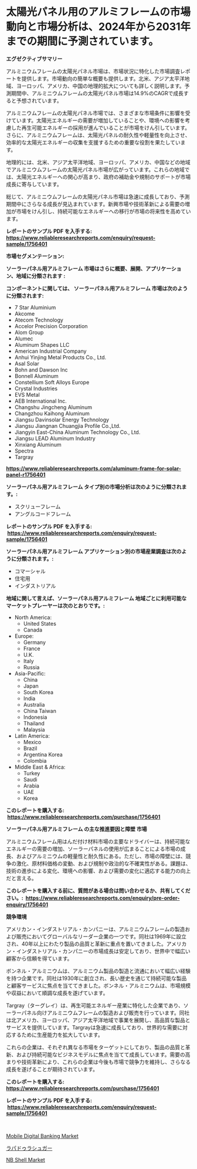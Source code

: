 <p><h1>太陽光パネル用のアルミフレームの市場動向と市場分析は、2024年から2031年までの期間に予測されています。</h1></p><p><strong>エグゼクティブサマリー</strong></p>
<p><p>アルミニウムフレームの太陽光パネル市場は、市場状況に特化した市場調査レポートを提供します。市場動向の簡単な概要も提供します。北米、アジア太平洋地域、ヨーロッパ、アメリカ、中国の地理的拡大についても詳しく説明します。予測期間中、アルミニウムフレームの太陽光パネル市場は14.9%のCAGRで成長すると予想されています。</p><p>アルミニウムフレームの太陽光パネル市場では、さまざまな市場条件に影響を受けています。太陽光エネルギーの需要が増加していることや、環境への影響を考慮した再生可能エネルギーの採用が進んでいることが市場をけん引しています。さらに、アルミニウムフレームは、太陽光パネルの耐久性や軽量性を向上させ、効率的な太陽光エネルギーの収集を支援するための重要な役割を果たしています。</p><p>地理的には、北米、アジア太平洋地域、ヨーロッパ、アメリカ、中国などの地域でアルミニウムフレームの太陽光パネル市場が広がっています。これらの地域では、太陽光エネルギーへの関心が高まり、政府の補助金や規制のサポートが市場成長に寄与しています。</p><p>総じて、アルミニウムフレームの太陽光パネル市場は急速に成長しており、予測期間中にさらなる成長が見込まれています。新興市場や技術革新による需要の増加が市場をけん引し、持続可能なエネルギーへの移行が市場の将来性を高めています。</p></p>
<p><strong>レポートのサンプル PDF を入手する: <a href="https://www.reliableresearchreports.com/enquiry/request-sample/1756401">https://www.reliableresearchreports.com/enquiry/request-sample/1756401</a></strong></p>
<p><strong>市場セグメンテーション:</strong></p>
<p><strong> ソーラーパネル用アルミフレーム 市場はさらに概要、展開、アプリケーション、地域に分類されます :</strong></p>
<p><strong>コンポーネントに関しては、 ソーラーパネル用アルミフレーム 市場は次のように分類されます: &nbsp;</strong></p>
<p><ul><li>7 Star Aluminium</li><li>Akcome</li><li>Atecom Technology</li><li>Accelor Precision Corporation</li><li>Alom Group</li><li>Alumec</li><li>Aluminum Shapes LLC</li><li>American Industrial Company</li><li>Anhui Yinjing Metal Products Co., Ltd.</li><li>Asal Solar</li><li>Bohn and Dawson Inc</li><li>Bonnell Aluminum</li><li>Constellium Soft Alloys Europe</li><li>Crystal Industries</li><li>EVS Metal</li><li>AEB International Inc.</li><li>Changshu Jingcheng Aluminum</li><li>Changzhou Kaihong Aluminum</li><li>Jiangsu Davinsolar Energy Technology</li><li>Jiangsu Jiangnan Chuangjia Profile Co.,Ltd.</li><li>Jiangyin East-China Aluminum Technology Co., Ltd.</li><li>Jiangsu LEAD Aluminum Industry</li><li>Xinxiang Aluminum</li><li>Spectra</li><li>Targray</li></ul></p>
<p><strong><a href="https://www.reliableresearchreports.com/aluminum-frame-for-solar-panel-r1756401">https://www.reliableresearchreports.com/aluminum-frame-for-solar-panel-r1756401</a></strong></p>
<p><strong> ソーラーパネル用アルミフレーム タイプ別の市場分析は次のように分類されます。:</strong></p>
<p><ul><li>スクリューフレーム</li><li>アングルコードフレーム</li></ul></p>
<p><strong>レポートのサンプル PDF を入手する: &nbsp;<a href="https://www.reliableresearchreports.com/enquiry/request-sample/1756401">https://www.reliableresearchreports.com/enquiry/request-sample/1756401</a></strong></p>
<p><strong> ソーラーパネル用アルミフレーム アプリケーション別の市場産業調査は次のように分類されます。:</strong></p>
<p><ul><li>コマーシャル</li><li>住宅用</li><li>インダストリアル</li></ul></p>
<p><strong>地域に関して言えば、ソーラーパネル用アルミフレーム 地域ごとに利用可能なマーケットプレーヤーは次のとおりです。:</strong></p>
<p><ul>
    <li>
        North America:
        <ul>
            <li>United States</li>
            <li>Canada</li>
        </ul>
    </li>
    <li>
        Europe:
        <ul>
            <li>Germany</li>
            <li>France</li>
            <li>U.K.</li>
            <li>Italy</li>
            <li>Russia</li>
        </ul>
    </li>
    <li>
        Asia-Pacific:
        <ul>
            <li>China</li>
            <li>Japan</li>
            <li>South Korea</li>
            <li>India</li>
            <li>Australia</li>
            <li>China Taiwan</li>
            <li>Indonesia</li>
            <li>Thailand</li>
            <li>Malaysia</li>
        </ul>
    </li>
    <li>
        Latin America:
        <ul>
            <li>Mexico</li>
            <li>Brazil</li>
            <li>Argentina Korea</li>
            <li>Colombia</li>
        </ul>
    </li>
    <li>
        Middle East & Africa:
        <ul>
            <li>Turkey</li>
            <li>Saudi</li>
            <li>Arabia</li>
            <li>UAE</li>
            <li>Korea</li>
        </ul>
    </li>
    </ul></p>
<p><strong>このレポートを購入する: &nbsp;<a href="https://www.reliableresearchreports.com/purchase/1756401">https://www.reliableresearchreports.com/purchase/1756401</a></strong></p>
<p><strong>ソーラーパネル用アルミフレーム の主な推進要因と障壁 市場</strong></p>
<p><p>アルミニウムフレーム用はんだ付け材料市場の主要なドライバーは、持続可能なエネルギーの需要の増加、ソーラーパネルの使用が広まることによる市場の成長、およびアルミニウムの軽量性と耐久性にある。ただし、市場の障壁には、競争の激化、原材料価格の変動、および規制や政治的な不確実性がある。課題は、技術の進歩による変化、環境への影響、および需要の変化に適応する能力の向上だと言える。</p></p>
<p><strong>このレポートを購入する前に、質問がある場合は問い合わせるか、共有してください。:&nbsp; <a href="https://www.reliableresearchreports.com/enquiry/pre-order-enquiry/1756401">https://www.reliableresearchreports.com/enquiry/pre-order-enquiry/1756401</a></strong></p>
<p><strong>競争環境</strong></p>
<p><p>アメリカン・インダストリアル・カンパニーは、アルミニウムフレームの製造および販売においてグローバルなリーダー企業の一つです。同社は1969年に設立され、40年以上にわたり製品の品質と革新に重点を置いてきました。アメリカン・インダストリアル・カンパニーの市場成長は安定しており、世界中で幅広い顧客から信頼を得ています。</p><p>ボンネル・アルミニウムは、アルミニウム製品の製造と流通において幅広い経験を持つ企業です。同社は1930年に創立され、長い歴史を通じて持続可能な製品と顧客サービスに焦点を当ててきました。ボンネル・アルミニウムは、市場規模や収益において順調な成長を遂げています。</p><p>Targray（ターグレイ）は、再生可能エネルギー産業に特化した企業であり、ソーラーパネル向けアルミニウムフレームの製造および販売を行っています。同社は北アメリカ、ヨーロッパ、アジア太平洋地域で事業を展開し、高品質な製品とサービスを提供しています。Targrayは急速に成長しており、世界的な需要に対応するために生産能力を拡大しています。</p><p>これらの企業は、それぞれ異なる市場をターゲットにしており、製品の品質と革新、および持続可能なビジネスモデルに焦点を当てて成長しています。需要の高まりや技術革新により、これらの企業は今後も市場で競争力を維持し、さらなる成長を遂げることが期待されています。</p></p>
<p><strong>このレポートを購入する: &nbsp; <a href="https://www.reliableresearchreports.com/purchase/1756401">https://www.reliableresearchreports.com/purchase/1756401</a></strong></p>
<p><strong>レポートのサンプル PDF を入手する: &nbsp;<a href="https://www.reliableresearchreports.com/enquiry/request-sample/1756401">https://www.reliableresearchreports.com/enquiry/request-sample/1756401</a></strong><strong></strong></p>
<p>&nbsp;</p>
<p><p><a href="https://github.com/brenzgnarento/Market-Research-Report-List-2/blob/main/mobile-digital-banking-market.md">Mobile Digital Banking Market</a></p><p><a href="https://github.com/Sophiaard2003/Market-Research-Report-List-1/blob/main/374604325476.md">ラパドゥラシュガー</a></p><p><a href="https://automatic-knee-4c7.notion.site/Decoding-NB-Shell-Market-Metrics-Market-Share-Trends-and-Growth-Patterns-c2e29c43d55b486fb3baa5c56e9dd5c1">NB Shell Market</a></p></p>